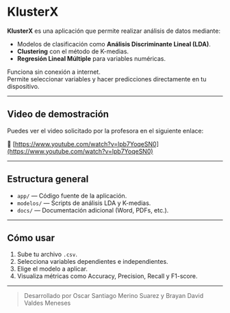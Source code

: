# KlusterX 

**KlusterX** es una aplicación que permite realizar análisis de datos mediante:
- Modelos de clasificación como **Análisis Discriminante Lineal (LDA)**.
- **Clustering** con el método de K-medias.
- **Regresión Lineal Múltiple** para variables numéricas.

 Funciona sin conexión a internet.  
 Permite seleccionar variables y hacer predicciones directamente en tu dispositivo.

---

##  Video de demostración

Puedes ver el video solicitado por la profesora en el siguiente enlace:

🔗 [https://www.youtube.com/watch?v=lpb7YoqeSN0](https://www.youtube.com/watch?v=lpb7YoqeSN0)

---

##  Estructura general

- `app/` — Código fuente de la aplicación.
- `modelos/` — Scripts de análisis LDA y K-medias.
- `docs/` — Documentación adicional (Word, PDFs, etc.).

---

##  Cómo usar

1. Sube tu archivo `.csv`.
2. Selecciona variables dependientes e independientes.
3. Elige el modelo a aplicar.
4. Visualiza métricas como Accuracy, Precision, Recall y F1-score.

---

> Desarrollado por Oscar Santiago Merino Suarez y Brayan David Valdes Meneses
